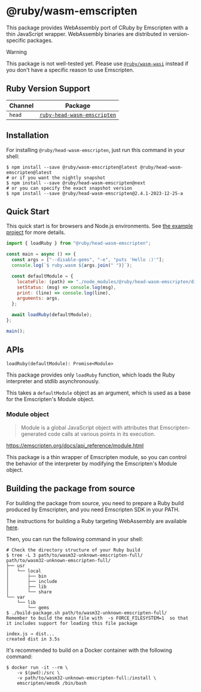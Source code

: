 # @ruby/wasm-emscripten

This package provides WebAssembly port of CRuby by Emscripten with a thin JavaScript wrapper. WebAssembly binaries are distributed in version-specific packages.

> [!WARNING]
> This package is not well-tested yet. Please use [`@ruby/wasm-wasi`](../ruby-wasm-wasi) instead if you don't have a specific reason to use Emscripten.

## Ruby Version Support

| Channel | Package |
| ------- | ------- |
| `head`  | [`ruby-head-wasm-emscripten`](./../ruby-head-wasm-emscripten) |

## Installation

For installing `@ruby/head-wasm-emscripten`, just run this command in your shell:

```console
$ npm install --save @ruby/wasm-emscripten@latest @ruby/head-wasm-emscripten@latest
# or if you want the nightly snapshot
$ npm install --save @ruby/head-wasm-emscripten@next
# or you can specify the exact snapshot version
$ npm install --save @ruby/head-wasm-emscripten@2.4.1-2023-12-25-a
```

## Quick Start

This quick start is for browsers and Node.js environments. See [the example project](https://github.com/ruby/ruby.wasm/tree/main/packages/npm-packages/ruby-wasm-emscripten/example) for more details.

```javascript
import { loadRuby } from "@ruby/head-wasm-emscripten";

const main = async () => {
  const args = ["--disable-gems", "-e", "puts 'Hello :)'"];
  console.log(`$ ruby.wasm ${args.join(" ")}`);

  const defaultModule = {
    locateFile: (path) => "./node_modules/@ruby/head-wasm-emscripten/dist/" + path,
    setStatus: (msg) => console.log(msg),
    print: (line) => console.log(line),
    arguments: args,
  };

  await loadRuby(defaultModule);
};

main();

```

## APIs

`loadRuby(defaultModule): Promise<Module>`

This package provides only `loadRuby` function, which loads the Ruby interpreter and stdlib asynchronously.

This takes a `defaultModule` object as an argument, which is used as a base for the Emscripten's Module object.

### Module object

> Module is a global JavaScript object with attributes that Emscripten-generated code calls at various points in its execution.

https://emscripten.org/docs/api_reference/module.html

This package is a thin wrapper of Emscripten module, so you can control the behavior of the interpreter by modifying the Emscripten's Module object.


## Building the package from source

For building the package from source, you need to prepare a Ruby build produced by Emscripten, and you need Emscripten SDK in your PATH.

The instructions for building a Ruby targeting WebAssembly are available [here](https://github.com/ruby/ruby.wasm#building-from-source).

Then, you can run the following command in your shell:

```console
# Check the directory structure of your Ruby build
$ tree -L 3 path/to/wasm32-unknown-emscripten-full/
path/to/wasm32-unknown-emscripten-full/
├── usr
│   └── local
│       ├── bin
│       ├── include
│       ├── lib
│       └── share
└── var
    └── lib
        └── gems
$ ./build-package.sh path/to/wasm32-unknown-emscripten-full/
Remember to build the main file with  -s FORCE_FILESYSTEM=1  so that it includes support for loading this file package

index.js → dist...
created dist in 3.5s
```

It's recommended to build on a Docker container with the following command:

```console
$ docker run -it --rm \
    -v $(pwd):/src \
    -v path/to/wasm32-unknown-emscripten-full:/install \
    emscripten/emsdk /bin/bash
```

